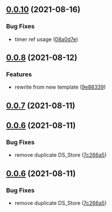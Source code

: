 ## [0.0.10](https://github.com/riderx/vue-timer-hook/compare/v0.0.8...v0.0.10) (2021-08-16)

### Bug Fixes

- timer ref usage ([08a0d7e](https://github.com/riderx/vue-timer-hook/commit/08a0d7efce98d7883bb47c38822e4524d8d29baa))

## [0.0.8](https://github.com/riderx/vue-timer-hook/compare/v0.0.7...v0.0.8) (2021-08-12)

### Features

- rewrite from new template ([9e88339](https://github.com/riderx/vue-timer-hook/commit/9e8833913c29ddbc263e2e4b1e3509df2647b74d))

## [0.0.7](https://github.com/riderx/vue-timer-hook/compare/v0.0.6...v0.0.7) (2021-08-11)

## [0.0.6](https://github.com/riderx/vue-timer-hook/compare/v0.4.2...v0.0.6) (2021-08-11)

### Bug Fixes

- remove duplicate DS_Store ([7c266a5](https://github.com/riderx/vue-timer-hook/commit/7c266a5cac9ef6171025c3cb551875eb9e567e44))

## [0.0.6](https://github.com/riderx/vue-timer-hook/compare/v0.4.2...v0.0.6) (2021-08-11)

### Bug Fixes

- remove duplicate DS_Store ([7c266a5](https://github.com/riderx/vue-timer-hook/commit/7c266a5cac9ef6171025c3cb551875eb9e567e44))
